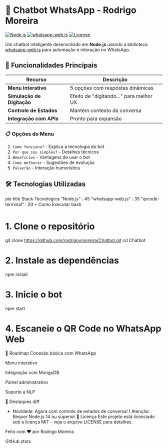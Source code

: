 # 🤖 Chatbot WhatsApp - Rodrigo Moreira

[![Node.js](https://img.shields.io/badge/Node.js-14%2B-green?logo=node.js)](https://nodejs.org/)
[![whatsapp-web.js](https://img.shields.io/badge/whatsapp--web.js-1.19-blue)](https://wwebjs.dev/)
[![License](https://img.shields.io/badge/License-MIT-yellow)](https://opensource.org/licenses/MIT)

Um chatbot inteligente desenvolvido em **Node.js** usando a biblioteca [whatsapp-web.js](https://wwebjs.dev/) para automação e interação no WhatsApp.

## 🚀 Funcionalidades Principais

| Recurso | Descrição |
|---------|-----------|
| **Menu Interativo** | 5 opções com respostas dinâmicas |
| **Simulação de Digitação** | Efeito de "digitando..." para melhor UX |
| **Controle de Estados** | Mantém contexto da conversa |
| **Integração com APIs** | Pronto para expansão |

### 📋 Opções do Menu
1. `Como funciono?` - Explica a tecnologia do bot
2. `Por que sou simples?` - Detalhes técnicos
3. `Benefícios` - Vantagens de usar o bot
4. `Como melhorar` - Sugestões de evolução
5. `Palavrão` - Interação humorística

## 🛠 Tecnologias Utilizadas

pie
    title Stack Tecnológica
    "Node.js" : 45
    "whatsapp-web.js" : 35
    "qrcode-terminal" : 20
⚡ Como Executar
bash
# 1. Clone o repositório
git clone https://github.com/rodrigovmoreira/Chatbot.git
cd Chatbot

# 2. Instale as dependências
npm install

# 3. Inicie o bot
npm start

# 4. Escaneie o QR Code no WhatsApp Web
📌 Roadmap
Conexão básica com WhatsApp

Menu interativo

Integração com MongoDB

Painel administrativo

Suporte a NLP

🌟 Destaques
diff
+ Novidade: Agora com controle de estados de conversa!
! Atenção: Requer Node.js 14 ou superior
📄 Licença
Este projeto está licenciado sob a licença MIT - veja o arquivo LICENSE para detalhes.

Feito com ❤️ por Rodrigo Moreira

GitHub stars